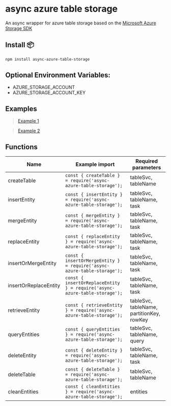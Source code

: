 # async azure table storage
An async wrapper for azure table storage based on the [Microsoft Azure Storage SDK](https://docs.microsoft.com/en-us/azure/cosmos-db/table-storage-how-to-use-nodejs#create-an-azure-service-account)

## Install 📦

```bash
npm install async-azure-table-storage
````

## Optional Environment Variables: 
- AZURE_STORAGE_ACCOUNT
- AZURE_STORAGE_ACCOUNT_KEY

## Examples

> [Example 1](https://github.com/dewhurstwill/async-azure-table-storage/blob/main/example-1.js)

> [Example 2](https://github.com/dewhurstwill/async-azure-table-storage/blob/main/example-2.js)

## Functions

| Name | Example import | Required parameters |
|-|-|-|
| createTable | `const { createTable } = require('async-azure-table-storage');` | tableSvc, tableName |
| insertEntity | `const { insertEntity } = require('async-azure-table-storage');` | tableSvc, tableName, task |
| mergeEntity | `const { mergeEntity } = require('async-azure-table-storage');` | tableSvc, tableName, task |
| replaceEntity | `const { replaceEntity } = require('async-azure-table-storage');` | tableSvc, tableName, task |
| insertOrMergeEntity | `const { insertOrMergeEntity } = require('async-azure-table-storage');` | tableSvc, tableName, task |
| insertOrReplaceEntity | `const { insertOrReplaceEntity } = require('async-azure-table-storage');` | tableSvc, tableName, task |
| retrieveEntity | `const { retrieveEntity } = require('async-azure-table-storage');` | tableSvc, tableName, partitionKey, rowKey |
| queryEntities | `const { queryEntities } = require('async-azure-table-storage');` | tableSvc, tableName, query |
| deleteEntity | `const { deleteEntity } = require('async-azure-table-storage');` | tableSvc, tableName, task |
| deleteTable | `const { deleteTable } = require('async-azure-table-storage');` | tableSvc, tableName |
| cleanEntities | `const { cleanEntities } = require('async-azure-table-storage');` | entities |
